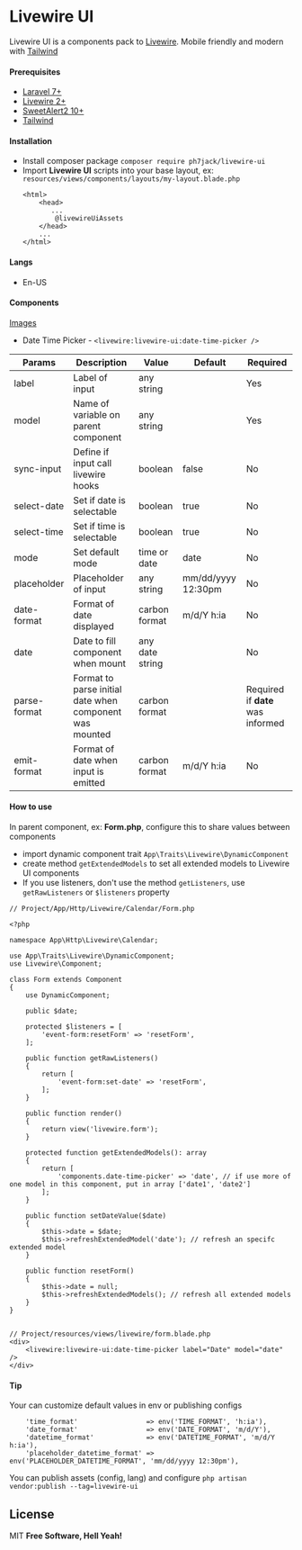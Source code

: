 # Livewire UI

Livewire UI is a components pack to [Livewire]. Mobile friendly and modern with [Tailwind]

#### Prerequisites

- [Laravel 7+]
- [Livewire 2+]
- [SweetAlert2 10+]
- [Tailwind]

#### Installation

- Install composer package `composer require ph7jack/livewire-ui`
- Import **Livewire UI** scripts into your base layout, ex: `resources/views/components/layouts/my-layout.blade.php`
  ```
  <html>
      <head>
         ...
          @livewireUiAssets
      </head>
      ...
  </html>
  ```

#### Langs

- En-US

#### Components

[Images](https://drive.google.com/drive/folders/16tziiT-8UnXSITomKCpq3SKY5_HMJsNh?usp=sharing)

- Date Time Picker - `<livewire:livewire-ui:date-time-picker />`

| Params       | Description                                             | Value           | Default            | Required                          |
| ------------ | ------------------------------------------------------- | --------------- | ------------------ | --------------------------------- |
| label        | Label of input                                          | any string      |                    | Yes                               |
| model        | Name of variable on parent component                    | any string      |                    | Yes                               |
| sync-input   | Define if input call livewire hooks                     | boolean         | false              | No                                |
| select-date  | Set if date is selectable                               | boolean         | true               | No                                |
| select-time  | Set if time is selectable                               | boolean         | true               | No                                |
| mode         | Set default mode                                        | time or date    | date               | No                                |
| placeholder  | Placeholder of input                                    | any string      | mm/dd/yyyy 12:30pm | No                                |
| date-format  | Format of date displayed                                | carbon format   | m/d/Y h:ia         | No                                |
| date         | Date to fill component when mount                       | any date string |                    | No                                |
| parse-format | Format to parse initial date when component was mounted | carbon format   |                    | Required if **date** was informed |
| emit-format  | Format of date when input is emitted                    | carbon format   | m/d/Y h:ia         | No                                |

#### How to use

In parent component, ex: **Form.php**, configure this to share values between components

- import dynamic component trait `App\Traits\Livewire\DynamicComponent`
- create method `getExtendedModels` to set all extended models to Livewire UI components
- If you use listeners, don't use the method `getListeners`, use `getRawListeners` or `$listeners` property

```
// Project/App/Http/Livewire/Calendar/Form.php

<?php

namespace App\Http\Livewire\Calendar;

use App\Traits\Livewire\DynamicComponent;
use Livewire\Component;

class Form extends Component
{
    use DynamicComponent;

    public $date;

    protected $listeners = [
        'event-form:resetForm' => 'resetForm',
    ];

    public function getRawListeners()
    {
        return [
            'event-form:set-date' => 'resetForm',
        ];
    }

    public function render()
    {
        return view('livewire.form');
    }

    protected function getExtendedModels(): array
    {
        return [
            'components.date-time-picker' => 'date', // if use more of one model in this component, put in array ['date1', 'date2']
        ];
    }

    public function setDateValue($date)
    {
        $this->date = $date;
        $this->refreshExtendedModel('date'); // refresh an specifc extended model
    }

    public function resetForm()
    {
        $this->date = null;
        $this->refreshExtendedModels(); // refresh all extended models
    }
}


// Project/resources/views/livewire/form.blade.php
<div>
    <livewire:livewire-ui:date-time-picker label="Date" model="date" />
</div>
```

#### Tip

Your can customize default values in env or publishing configs

```
    'time_format'                 => env('TIME_FORMAT', 'h:ia'),
    'date_format'                 => env('DATE_FORMAT', 'm/d/Y'),
    'datetime_format'             => env('DATETIME_FORMAT', 'm/d/Y h:ia'),
    'placeholder_datetime_format' => env('PLACEHOLDER_DATETIME_FORMAT', 'mm/dd/yyyy 12:30pm'),
```

You can publish assets (config, lang) and configure
`php artisan vendor:publish --tag=livewire-ui`

## License

MIT
**Free Software, Hell Yeah!**

[livewire]: https://laravel-livewire.com/
[livewire 2+]: https://laravel-livewire.com/
[laravel 7+]: https://laravel.com/
[sweetalert2 10+]: https://sweetalert2.github.io/
[tailwind]: https://tailwindcss.com/
